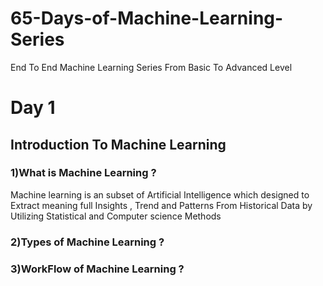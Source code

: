 # 65-Days-of-Machine-Learning-Series
End To End Machine Learning Series From Basic To Advanced Level


 # Day 1  
## Introduction To Machine Learning
### 1)What is Machine Learning ?
   Machine learning is an subset of Artificial Intelligence which designed to Extract meaning full Insights , Trend and Patterns From Historical Data by Utilizing Statistical and Computer science Methods

### 2)Types of Machine Learning ?

### 3)WorkFlow of Machine Learning ?



